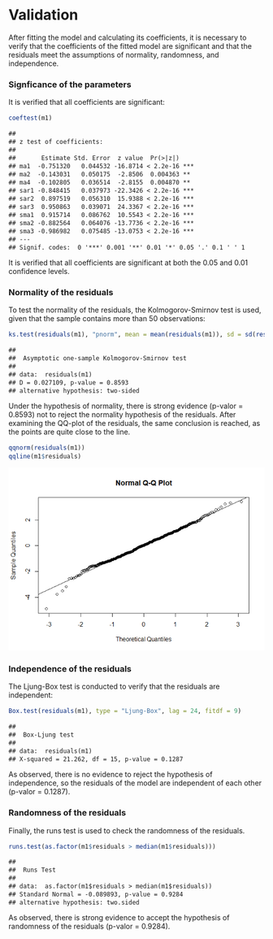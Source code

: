 Validation
================

After fitting the model and calculating its coefficients, it is
necessary to verify that the coefficients of the fitted model are
significant and that the residuals meet the assumptions of normality,
randomness, and independence.

### Signficance of the parameters

It is verified that all coefficients are significant:

``` r
coeftest(m1)
```

    ## 
    ## z test of coefficients:
    ## 
    ##       Estimate Std. Error  z value  Pr(>|z|)    
    ## ma1  -0.751320   0.044532 -16.8714 < 2.2e-16 ***
    ## ma2  -0.143031   0.050175  -2.8506  0.004363 ** 
    ## ma4  -0.102805   0.036514  -2.8155  0.004870 ** 
    ## sar1 -0.848415   0.037973 -22.3426 < 2.2e-16 ***
    ## sar2  0.897519   0.056310  15.9388 < 2.2e-16 ***
    ## sar3  0.950863   0.039071  24.3367 < 2.2e-16 ***
    ## sma1  0.915714   0.086762  10.5543 < 2.2e-16 ***
    ## sma2 -0.882564   0.064076 -13.7736 < 2.2e-16 ***
    ## sma3 -0.986982   0.075485 -13.0753 < 2.2e-16 ***
    ## ---
    ## Signif. codes:  0 '***' 0.001 '**' 0.01 '*' 0.05 '.' 0.1 ' ' 1

It is verified that all coefficients are significant at both the 0.05
and 0.01 confidence levels.

### Normality of the residuals

To test the normality of the residuals, the Kolmogorov-Smirnov test is
used, given that the sample contains more than 50 observations:

``` r
ks.test(residuals(m1), "pnorm", mean = mean(residuals(m1)), sd = sd(residuals(m1)))
```

    ## 
    ##  Asymptotic one-sample Kolmogorov-Smirnov test
    ## 
    ## data:  residuals(m1)
    ## D = 0.027109, p-value = 0.8593
    ## alternative hypothesis: two-sided

Under the hypothesis of normality, there is strong evidence (p-valor =
0.8593) not to reject the normality hypothesis of the residuals. After
examining the QQ-plot of the residuals, the same conclusion is reached,
as the points are quite close to the line.

``` r
qqnorm(residuals(m1))
qqline(m1$residuals)
```

![](3.-Validation_files/figure-gfm/unnamed-chunk-4-1.png)<!-- -->

### Independence of the residuals

The Ljung-Box test is conducted to verify that the residuals are
independent:

``` r
Box.test(residuals(m1), type = "Ljung-Box", lag = 24, fitdf = 9)
```

    ## 
    ##  Box-Ljung test
    ## 
    ## data:  residuals(m1)
    ## X-squared = 21.262, df = 15, p-value = 0.1287

As observed, there is no evidence to reject the hypothesis of
independence, so the residuals of the model are independent of each
other (p-valor = 0.1287).

### Randomness of the residuals

Finally, the runs test is used to check the randomness of the residuals.

``` r
runs.test(as.factor(m1$residuals > median(m1$residuals)))
```

    ## 
    ##  Runs Test
    ## 
    ## data:  as.factor(m1$residuals > median(m1$residuals))
    ## Standard Normal = -0.089893, p-value = 0.9284
    ## alternative hypothesis: two.sided

As observed, there is strong evidence to accept the hypothesis of
randomness of the residuals (p-valor = 0.9284).
